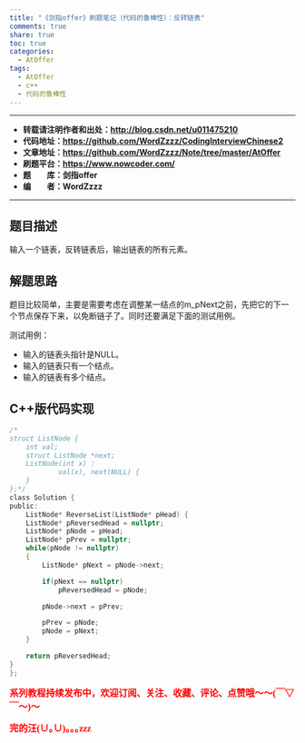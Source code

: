 ```yaml
---
title: "《剑指offer》刷题笔记（代码的鲁棒性）：反转链表"
comments: true
share: true
toc: true
categories:
  - AtOffer
tags:
  - AtOffer
  - c++
  - 代码的鲁棒性
---
```


----------

- **转载请注明作者和出处：http://blog.csdn.net/u011475210**
- **代码地址：https://github.com/WordZzzz/CodingInterviewChinese2**
- **文章地址：https://github.com/WordZzzz/Note/tree/master/AtOffer**
- **刷题平台：https://www.nowcoder.com/**
- **题&emsp;&emsp;库：剑指offer**
- **编&emsp;&emsp;者：WordZzzz**

----------

## 题目描述

输入一个链表，反转链表后，输出链表的所有元素。

## 解题思路

题目比较简单，主要是需要考虑在调整某一结点的m_pNext之前，先把它的下一个节点保存下来，以免断链子了。同时还要满足下面的测试用例。

测试用例：

- 输入的链表头指针是NULL。
- 输入的链表只有一个结点。
- 输入的链表有多个结点。

## C++版代码实现

```c
/*
struct ListNode {
	int val;
	struct ListNode *next;
	ListNode(int x) :
			val(x), next(NULL) {
	}
};*/
class Solution {
public:
    ListNode* ReverseList(ListNode* pHead) {
    ListNode* pReversedHead = nullptr;
    ListNode* pNode = pHead;
    ListNode* pPrev = nullptr;
    while(pNode != nullptr)
    {
        ListNode* pNext = pNode->next;

        if(pNext == nullptr)
            pReversedHead = pNode;

        pNode->next = pPrev;

        pPrev = pNode;
        pNode = pNext;
    }

    return pReversedHead;
}
};
```

**<font color="red" size=3 face="仿宋">系列教程持续发布中，欢迎订阅、关注、收藏、评论、点赞哦～～(￣▽￣～)～</font>**

**<font color="red" size=3 face="仿宋">完的汪(∪｡∪)｡｡｡zzz</font>**